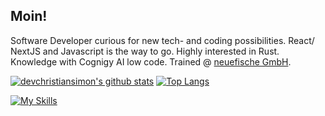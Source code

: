 ## Moin! 

Software Developer curious for new tech- and coding possibilities. React/ NextJS and Javascript is the way to go. Highly interested in Rust. Knowledge with Cognigy AI low code.
Trained @ [neuefische GmbH](https://www.neuefische.de/).

[![devchristiansimon's github stats](https://github-readme-stats.vercel.app/api?username=devchristiansimon&theme=codeSTACKr)](https://github.com/anuraghazra/github-readme-stats) [![Top Langs](https://github-readme-stats.vercel.app/api/top-langs/?username=devchristiansimon&layout=compact&theme=codeSTACKr)](https://github.com/anuraghazra/github-readme-stats)


[![My Skills](https://skills.thijs.gg/icons?i=js,nextjs,react,nodejs,electron,html,css,tailwind,git)](https://skills.thijs.gg)
